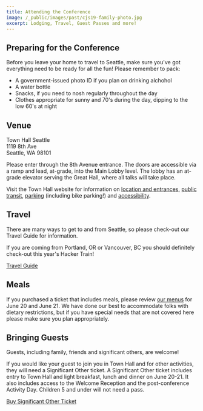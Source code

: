 ```yaml
---
title: Attending the Conference
image: /_public/images/past/cjs19-family-photo.jpg
excerpt: Lodging, Travel, Guest Passes and more!
---
```

## Preparing for the Conference

Before you leave your home to travel to Seattle, make sure you've got everything need to be ready for all the fun! Please remember to pack:

- A government-issued photo ID if you plan on drinking alchohol
- A water bottle
- Snacks, if you need to nosh regularly throughout the day
- Clothes appropriate for sunny and 70's during the day, dipping to the low 60's at night

## Venue

Town Hall Seattle<br />
1119 8th Ave<br />
Seattle, WA 98101

Please enter through the 8th Avenue entrance. The doors are accessible via a ramp and lead, at-grade, into the Main Lobby level. The lobby has an at-grade elevator serving the Great Hall, where all talks will take place.

Visit the Town Hall website for information on <a href="https://townhallseattle.org/locations-and-entrances/">location and entrances</a>, <a href="https://townhallseattle.org/public-transit/">public transit</a>, <a href="https://townhallseattle.org/parking/">parking</a> (including bike parking!) and <a href="https://townhallseattle.org/accessibility/">accessibility</a>.  

## Travel

There are many ways to get to and from Seattle, so please check-out our Travel Guide for information.

If you are coming from Portland, OR or Vancouver, BC you should definitely check-out this year's Hacker Train!

<div class="cta secondary"><a href="/2024/travel">Travel Guide</a></div>

## Meals

If you purchased a ticket that includes meals, please review [our menus](/2024/meals) for June 20 and June 21. We have done our best to accommodate folks with dietary restrictions, but if you have special needs that are not covered here please make sure you plan appropriately.

<!--
## Seattle Guide

<div class="cta secondary"><a href="/2024/seattle-guide">Seattle Guide</a></div>
-->



## Bringing Guests

Guests, including family, friends and significant others, are welcome! 

If you would like your guest to join you in Town Hall and for other activities, they will need a Significant Other ticket. A Significant Other ticket includes entry to Town Hall and light breakfast, lunch and dinner on June 20-21. It also includes access to the Welcome Reception and the post-conference Activity Day. Children 5 and under will not need a pass. 

<div class="cta secondary"><a href="/2024/tickets">Buy Significant Other Ticket</a></div>

